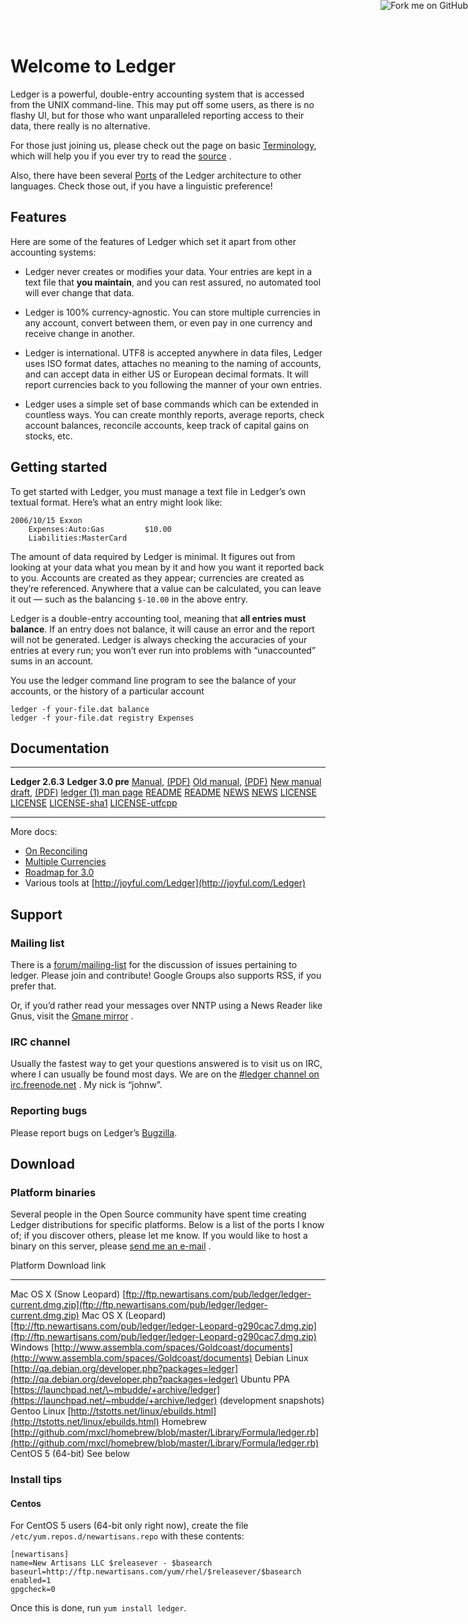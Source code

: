 <a href="http://github.com/jwiegley/ledger">
<img style="position: absolute; top: 0; right: 0; border: 0;" src="https://assets2.github.com/img/71eeaab9d563c2b3c590319b398dd35683265e85?repo=&url=http%3A%2F%2Fs3.amazonaws.com%2Fgithub%2Fribbons%2Fforkme_right_gray_6d6d6d.png&path=" alt="Fork me on GitHub" />
</a>

# Welcome to Ledger

Ledger is a powerful, double-entry accounting system that is accessed
from the UNIX command-line. This may put off some users, as there is no
flashy UI, but for those who want unparalleled reporting access to their
data, there really is no alternative.

For those just joining us, please check out the page on basic
[Terminology](Terminology.html), which will help you if you ever try to
read the [source](http://github.com/jwiegley/ledger) .

Also, there have been several [Ports](Ports.html) of the Ledger
architecture to other languages. Check those out, if you have a
linguistic preference!

## Features

Here are some of the features of Ledger which set it apart from other
accounting systems:

-   Ledger never creates or modifies your data. Your entries are kept in
    a text file that **you maintain**, and you can rest assured, no
    automated tool will ever change that data.

-   Ledger is 100% currency-agnostic. You can store multiple currencies
    in any account, convert between them, or even pay in one currency
    and receive change in another.

-   Ledger is international. UTF8 is accepted anywhere in data files,
    Ledger uses ISO format dates, attaches no meaning to the naming of
    accounts, and can accept data in either US or European decimal
    formats. It will report currencies back to you following the manner
    of your own entries.

-   Ledger uses a simple set of base commands which can be extended in
    countless ways. You can create monthly reports, average reports,
    check account balances, reconcile accounts, keep track of capital
    gains on stocks, etc.

## Getting started

To get started with Ledger, you must manage a text file in Ledger’s own
textual format. Here’s what an entry might look like:

    2006/10/15 Exxon
        Expenses:Auto:Gas         $10.00
        Liabilities:MasterCard

The amount of data required by Ledger is minimal. It figures out from
looking at your data what you mean by it and how you want it reported
back to you. Accounts are created as they appear; currencies are created
as they’re referenced. Anywhere that a value can be calculated, you can
leave it out — such as the balancing `$-10.00` in the above entry.

Ledger is a double-entry accounting tool, meaning that **all entries
must balance**. If an entry does not balance, it will cause an error and
the report will not be generated. Ledger is always checking the
accuracies of your entries at every run; you won’t ever run into
problems with “unaccounted” sums in an account.

You use the ledger command line program to see the balance of your
accounts, or the history of a particular account

    ledger -f your-file.dat balance
    ledger -f your-file.dat registry Expenses

## Documentation

  ---------------------------------------------------- ----------------------------------------------------------------
  **Ledger 2.6.3**                                     **Ledger 3.0 pre**
  [Manual](2.6/ledger.html), [(PDF)](2.6/ledger.pdf)   [Old manual](3.0/ledger.html), [(PDF)](3.0/ledger.pdf)
                                                       [New manual draft](3.0/ledger3.html), [(PDF)](3.0/ledger3.pdf)
                                                       [ledger (1) man page](3.0/ledger.1.html)
  [README](2.6/README)                                 [README](3.0/README)
  [NEWS](2.6/NEWS)                                     [NEWS](3.0/NEWS)
  [LICENSE](2.6/LICENSE)                               [LICENSE](3.0/LICENSE)
                                                       [LICENSE-sha1](3.0/LICENSE-sha1)
                                                       [LICENSE-utfcpp](3.0/LICENSE-utfcpp)
  ---------------------------------------------------- ----------------------------------------------------------------

More docs:

- [On Reconciling](On-reconciling.html)
- [Multiple Currencies](Multiple-currencies.html)
- [Roadmap for 3.0](Roadmap-for-3.0.html)
- Various tools at [http://joyful.com/Ledger](http://joyful.com/Ledger)

## Support

### Mailing list

There is a
[forum/mailing-list](http://groups.google.com/group/ledger-cli) for the
discussion of issues pertaining to ledger. Please join and contribute!
Google Groups also supports RSS, if you prefer that.

Or, if you’d rather read your messages over NNTP using a News Reader
like Gnus, visit the [Gmane
mirror](http://dir.gmane.org/gmane.comp.finance.ledger.general) .

### IRC channel

Usually the fastest way to get your questions answered is to visit us on
IRC, where I can usually be found most days. We are on the [\#ledger
channel on irc.freenode.net](irc://irc.freenode.net/ledger) . My nick is
“johnw”.

### Reporting bugs

Please report bugs on Ledger’s
[Bugzilla](http://newartisans.com/bugzilla/enter_bug.cgi).

## Download

### Platform binaries

Several people in the Open Source community have spent time creating
Ledger distributions for specific platforms. Below is a list of the
ports I know of; if you discover others, please let me know. If you
would like to host a binary on this server, please [send me an
e-mail](mailto:jwiegley@gmail.com) .

  Platform                  Download link
  ------------------------- -------------------------------------------------------------------------------------------------------------------------------------------------------------------------------------------------------------------------
  Mac OS X (Snow Leopard)   [ftp://ftp.newartisans.com/pub/ledger/ledger-current.dmg.zip](ftp://ftp.newartisans.com/pub/ledger/ledger-current.dmg.zip)
  Mac OS X (Leopard)        [ftp://ftp.newartisans.com/pub/ledger/ledger-Leopard-g290cac7.dmg.zip](ftp://ftp.newartisans.com/pub/ledger/ledger-Leopard-g290cac7.dmg.zip)
  Windows                   [http://www.assembla.com/spaces/Goldcoast/documents](http://www.assembla.com/spaces/Goldcoast/documents)
  Debian Linux              [http://qa.debian.org/developer.php?packages=ledger](http://qa.debian.org/developer.php?packages=ledger)
  Ubuntu PPA                [https://launchpad.net/\~mbudde/+archive/ledger](https://launchpad.net/~mbudde/+archive/ledger) (development snapshots)
  Gentoo Linux              [http://tstotts.net/linux/ebuilds.html](http://tstotts.net/linux/ebuilds.html)
  Homebrew                  [http://github.com/mxcl/homebrew/blob/master/Library/Formula/ledger.rb](http://github.com/mxcl/homebrew/blob/master/Library/Formula/ledger.rb)
  CentOS 5 (64-bit)         See below

### Install tips

#### Centos

For CentOS 5 users (64-bit only right now), create the file
`/etc/yum.repos.d/newartisans.repo` with these contents:

    [newartisans]
    name=New Artisans LLC $releasever - $basearch
    baseurl=http://ftp.newartisans.com/yum/rhel/$releasever/$basearch
    enabled=1
    gpgcheck=0

Once this is done, run `yum install ledger`.
